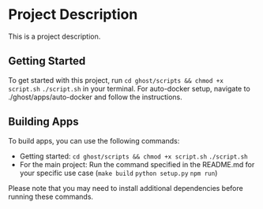 # Project Description

This is a project description.

## Getting Started

To get started with this project, run `cd ghost/scripts && chmod +x script.sh` `./script.sh` in your terminal.
For auto-docker setup, navigate to ./ghost/apps/auto-docker and follow the instructions.

## Building Apps

To build apps, you can use the following commands:

- Getting started: `cd ghost/scripts && chmod +x script.sh` `./script.sh`
- For the main project: Run the command specified in the README.md for your specific use case (`make build` `python setup.py` `npm run`)

Please note that you may need to install additional dependencies before running these commands.
